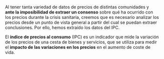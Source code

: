 Al tener tanta variedad de datos de precios de distintas comunidades y **ante la imposibilidad de extraer un consenso** sobre qué ha ocurrido con los precios durante la crisis sanitaria, creemos que es necesario analizar los precios desde un punto de vista general a partir del cual se puedan extraer conclusiones. Por ello, hemos extraído los datos del IPC.

El **índice de precios al consumo** (IPC) es un indicador que mide la variación de los precios de una cesta de bienes y servicios, que se utiliza para medir el **impacto de las variaciones en los precios** en el aumento de coste de vida.

